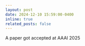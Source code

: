 ```yaml
---
layout: post
date: 2024-12-10 15:59:00-0400
inline: true
related_posts: false
---
```


A paper got accepted at AAAI 2025